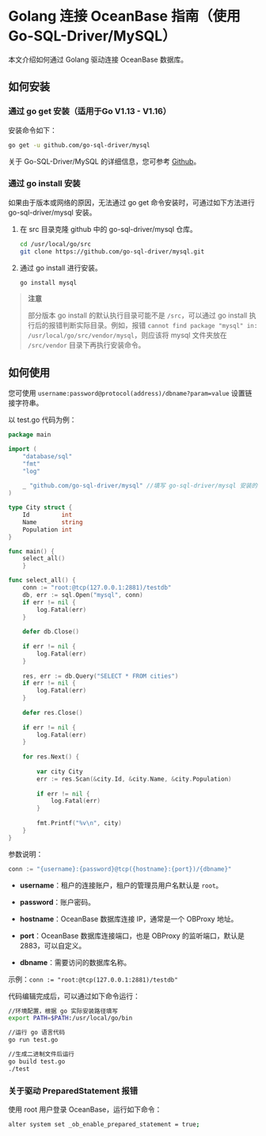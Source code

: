 # Golang 连接 OceanBase 指南（使用 Go-SQL-Driver/MySQL）

本文介绍如何通过 Golang 驱动连接 OceanBase 数据库。

## 如何安装

### 通过 go get 安装（适用于Go V1.13 - V1.16）

安装命令如下：

```bash
go get -u github.com/go-sql-driver/mysql
```

关于 Go-SQL-Driver/MySQL 的详细信息，您可参考 [Github](https://github.com/go-sql-driver/mysql)。

### 通过 go install 安装

如果由于版本或网络的原因，无法通过 go get 命令安装时，可通过如下方法进行 go-sql-driver/mysql 安装。

1. 在 src 目录克隆 github 中的 go-sql-driver/mysql 仓库。

    ```bash
    cd /usr/local/go/src   
    git clone https://github.com/go-sql-driver/mysql.git 
    ```

2. 通过 go install 进行安装。

    ```bash
    go install mysql
    ```

>**注意**
>
>部分版本 go install 的默认执行目录可能不是 `/src`，可以通过 go install 执行后的报错判断实际目录。例如，报错 `cannot find package "mysql" in: /usr/local/go/src/vendor/mysql`，则应该将 mysql 文件夹放在 `/src/vendor` 目录下再执行安装命令。

## 如何使用

您可使用 `username:password@protocol(address)/dbname?param=value` 设置链接字符串。

以 test.go 代码为例：

```go
package main

import (
    "database/sql"
    "fmt"
    "log"
    
    _ "github.com/go-sql-driver/mysql" //填写 go-sql-driver/mysql 安装的准确路径。如果安装在 src 目录下，可以直接填 "mysql"。
)

type City struct {
    Id         int
    Name       string
    Population int
}

func main() {
    select_all()
    }

func select_all() {
    conn := "root:@tcp(127.0.0.1:2881)/testdb"
    db, err := sql.Open("mysql", conn)
    if err != nil {
        log.Fatal(err)
    }
    
    defer db.Close()
    
    if err != nil {
        log.Fatal(err)
    }
    
    res, err := db.Query("SELECT * FROM cities")
    if err != nil {
        log.Fatal(err)
    }
    
    defer res.Close()
    
    if err != nil {
        log.Fatal(err)
    }
    
    for res.Next() {
        
        var city City
        err := res.Scan(&city.Id, &city.Name, &city.Population)
        
        if err != nil {
            log.Fatal(err)
        }
        
        fmt.Printf("%v\n", city)
    }
}
```

参数说明：

```go
conn := "{username}:{password}@tcp({hostname}:{port})/{dbname}"
```

* **username**：租户的连接账户，租户的管理员用户名默认是 `root`。

* **password**：账户密码。

* **hostname**：OceanBase 数据库连接 IP，通常是一个 OBProxy 地址。

* **port**：OceanBase 数据库连接端口，也是 OBProxy 的监听端口，默认是 2883，可以自定义。

* **dbname**：需要访问的数据库名称。

示例：`conn := "root:@tcp(127.0.0.1:2881)/testdb"`

代码编辑完成后，可以通过如下命令运行：

```bash
//环境配置，根据 go 实际安装路径填写
export PATH=$PATH:/usr/local/go/bin

//运行 go 语言代码
go run test.go

//生成二进制文件后运行
go build test.go
./test
```

### 关于驱动 PreparedStatement 报错

使用 root 用户登录 OceanBase，运行如下命令：

```bash
alter system set _ob_enable_prepared_statement = true;
```
